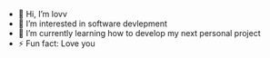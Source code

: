 - 👋 Hi, I’m lovv
- 👀 I’m interested in software devlepment
- 🌱 I’m currently learning how to develop my next personal project
- ⚡ Fun fact: Love you
  

<!---
lovvgh/lovvgh is a ✨ special ✨ repository because its `README.md` (this file) appears on your GitHub profile.
You can click the Preview link to take a look at your changes.
--->
